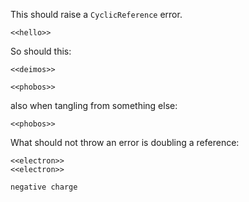 This should raise a `CyclicReference` error.

``` {.python #hello}
<<hello>>
```

So should this:

``` {.python #phobos}
<<deimos>>
```

``` {.python #deimos}
<<phobos>>
```

also when tangling from something else:

``` {.python #mars}
<<phobos>>
```

What should not throw an error is doubling a reference:

``` {.python #helium}
<<electron>>
<<electron>>
```

``` {.python #electron}
negative charge
```
